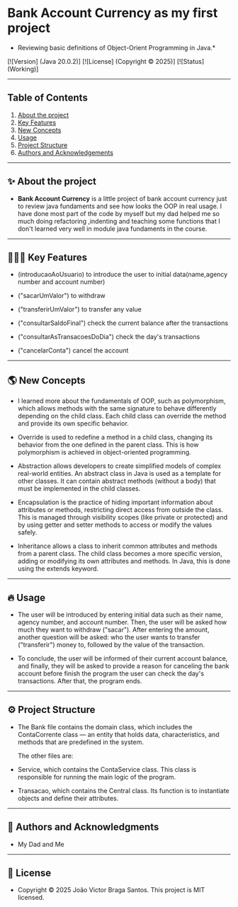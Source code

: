 # Bank Account Currency as my first project
* Reviewing basic definitions of Object-Orient Programming in Java.*

[![Version] (Java 20.0.2)]
[![License] (Copyright © 2025)]
[![Status] (Working)]

---

## Table of Contents
1. [About the project](#about-the-project)
2. [Key Features](key-features)
3. [New Concepts](#new-concepts)
4. [Usage](#usage)
5. [Project Structure](#project-structure)
6. [Authors and Acknowledgements](#authors-and-acknowledgments)

---

## ✨ About the project

- **Bank Account Currency** is a little project of bank account currency just to review java fundaments and see how looks the OOP in real usage. I have done most part of the code by myself but my dad helped me so much doing refactoring ,indenting and teaching some functions that I don't learned very well in module java fundaments in the course.

---

## 👨🏾‍💻 Key Features

- (introducaoAoUsuario) to introduce the user to initial data(name,agency number and account number) 

- ("sacarUmValor") to withdraw

- ("transferirUmValor") to transfer any value

- ("consultarSaldoFinal") check the current balance after the transactions

- ("consultarAsTransacoesDoDia") check the day's transactions

- ("cancelarConta") cancel the account


---

## 🌎 New Concepts 

- I learned more about the fundamentals of OOP, such as polymorphism, which allows methods with the same signature to behave differently depending on the child class. Each child class can override the method and provide its own specific behavior.

- Override is used to redefine a method in a child class, changing its behavior from the one defined in the parent class. This is how polymorphism is achieved in object-oriented programming.

- Abstraction allows developers to create simplified models of complex real-world entities. An abstract class in Java is used as a template for other classes. It can contain abstract methods (without a body) that must be implemented in the child classes.

- Encapsulation is the practice of hiding important information about attributes or methods, restricting direct access from outside the class. This is managed through visibility scopes (like private or protected) and by using getter and setter methods to access or modify the values safely.

- Inheritance allows a class to inherit common attributes and methods from a parent class. The child class becomes a more specific version, adding or modifying its own attributes and methods. In Java, this is done using the extends keyword.

---

## 🔥 Usage

- The user will be introduced by entering initial data such as their name, agency number, and account number. Then, the user will be asked how much they want to withdraw ("sacar"). After entering the amount, another question will be asked: who the user wants to transfer ("transferir") money to, followed by the value of the transaction.

- To conclude, the user will be informed of their current account balance, and finally, they will be asked to provide a reason for canceling the bank account before finish the program the user can check the day's transactions. After that, the program ends.
 

---

## ⚙️ Project Structure
- The Bank file contains the domain class, which includes the ContaCorrente class — an entity that holds data, characteristics, and methods that are predefined in the system.

    The other files are:

- Service, which contains the ContaService class. This class is responsible for running the main logic of the program.

- Transacao, which contains the Central class. Its function is to instantiate objects and define their attributes.


---

## 👤 Authors and Acknowledgments
- My Dad and Me

---

## 📝 License
- Copyright © 2025 João Victor Braga Santos.
This project is MIT licensed.

